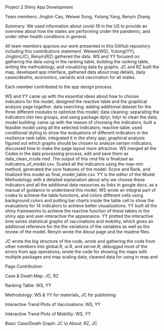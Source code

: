 Project 2 Shiny App Development

Team members: Jingbin Cao, Weiwei Song, Yutong Yang, Renyin Zhang

Summary: We used information about covid-19 in the US to provide an overview about how the states are performing under the pandemic, and under other health conditions in general.

All team members approve our work presented in this GitHub repository including this contributions statement. Weiwei(WS), Yutong(YY), Jingbin(JC), Renyin(RZ) gathered the data. WS and YY focused on gathering the data using in the ranking table, building the ranking table, writing the methodology, and visualizing data by graphs. JC and RZ built the map, developed app interface, gathered data about map details, daily cases/deaths, economics, variants and vaccination for all states.

Each member contributed to the app design process. 

WS and YY came up with the essential ideas about how to choose indicators for the model, designed the reactive table and the graphical analysis page together. data searching: adding additional dataset for the three different modules to optimize this model; data cleaning: separating the indicators into two groups, and using package dplyr, tidyr to clean the data; model building: came up with the reason of choosing the indicators, built a feasible model using all the selected indicators; reactive table: used conditional styling to show the evaluations of different indicators in the resilience rank table, integrated it in the shiny app; graphical analysis: figured out which graphs should be chosen to analyze certain indicators, discussed how to make the page layout more attractive. WS merged all the Codes in the data processing process, edit and save them as data_clean_rcode.rmd .The output of this rmd file is finalized as indicators_of_model.csv. Scaled all the indicators using the max-min method, generated the core features of the model: Score and Rank, and finalized this model as final_model_table.csv. YY is the editor of the Model Methodology with a detailed explanation about why we choose these indicators and all the additional data resources as links in google docs, as a manual of guidance to understand this model. WS wrote an integral part of codes to achieve the table functions, and colors different cells using background colors and putting bar charts inside the table cell to show the evaluations for 14 indicators to achieve better visualizations. YY built all the shiny frameworks to achieve the reactive function of these tables in the shiny app and user-interactive the appearance. YY plotted the interactive time series statistical graphs of vaccinations and mobility, which gives an additional reference for the the variations of the variables as well as the review of the model. Renyin wrote the About page and the readme files.

JC wrote the big structure of the code, wrote and gathering the code from other members into global.R, ui.R, and server.R; debugged most of the errors from app operations; wrote the code for showing the maps with multiple packages and map scaling data; cleaned data for using in map and 

Page Contribution:

Case & Death Map: JC, RZ

Ranking Table: WS, YY

Methodology: WS & YY for materials, JC for publishing

Interactive Trend Plots of Vaccinations: WS, YY

Interactive Trend Plots of Mobility: WS, YY

Basic Case/Death Graph: JC \n
About: RZ, JC

